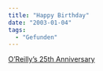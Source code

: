 ```yaml
---
title: "Happy Birthday"
date: "2003-01-04"
tags:
  - "Gefunden"
---
```


[O’Reilly’s 25th Anniversary](http://www.oreilly.com/25anniversary/ "O'Reilly's 25th Anniversary")
